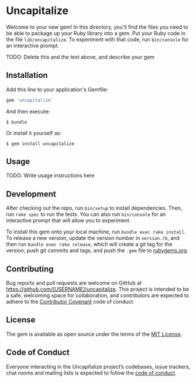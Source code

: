 # Uncapitalize

Welcome to your new gem! In this directory, you'll find the files you need to be able to package up your Ruby library into a gem. Put your Ruby code in the file `lib/uncapitalize`. To experiment with that code, run `bin/console` for an interactive prompt.

TODO: Delete this and the text above, and describe your gem

## Installation

Add this line to your application's Gemfile:

```ruby
gem 'uncapitalize'
```

And then execute:

    $ bundle

Or install it yourself as:

    $ gem install uncapitalize

## Usage

TODO: Write usage instructions here

## Development

After checking out the repo, run `bin/setup` to install dependencies. Then, run `rake spec` to run the tests. You can also run `bin/console` for an interactive prompt that will allow you to experiment.

To install this gem onto your local machine, run `bundle exec rake install`. To release a new version, update the version number in `version.rb`, and then run `bundle exec rake release`, which will create a git tag for the version, push git commits and tags, and push the `.gem` file to [rubygems.org](https://rubygems.org).

## Contributing

Bug reports and pull requests are welcome on GitHub at https://github.com/[USERNAME]/uncapitalize. This project is intended to be a safe, welcoming space for collaboration, and contributors are expected to adhere to the [Contributor Covenant](http://contributor-covenant.org) code of conduct.

## License

The gem is available as open source under the terms of the [MIT License](https://opensource.org/licenses/MIT).

## Code of Conduct

Everyone interacting in the Uncapitalize project’s codebases, issue trackers, chat rooms and mailing lists is expected to follow the [code of conduct](https://github.com/[USERNAME]/uncapitalize/blob/master/CODE_OF_CONDUCT.md).
